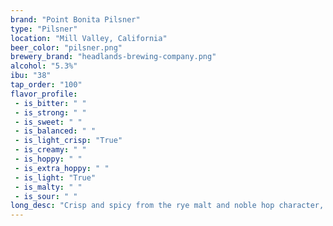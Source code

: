 ```yaml
---
brand: "Point Bonita Pilsner"
type: "Pilsner"
location: "Mill Valley, California"
beer_color: "pilsner.png"
brewery_brand: "headlands-brewing-company.png"
alcohol: "5.3%"
ibu: "38"
tap_order: "100"
flavor_profile:
 - is_bitter: " "
 - is_strong: " "
 - is_sweet: " "
 - is_balanced: " "
 - is_light_crisp: "True"
 - is_creamy: " "
 - is_hoppy: " "
 - is_extra_hoppy: " "
 - is_light: "True"
 - is_malty: " "
 - is_sour: " "
long_desc: "Crisp and spicy from the rye malt and noble hop character, yet has enough body from the rustic grains to accompany your breakfast, lunch or dinner."
---
```

